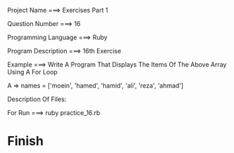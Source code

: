 Project Name ===> Exercises Part 1

Question Number ===> 16

Programming Language ===> Ruby

Program Description ===> 16th Exercise

Example ===> Write A Program That Displays The Items Of The Above Array Using A For Loop

A => names = ['moein', 'hamed', 'hamid', 'ali', 'reza', 'ahmad']

Description Of Files:

For Run ===> ruby practice_16.rb

# Finish

